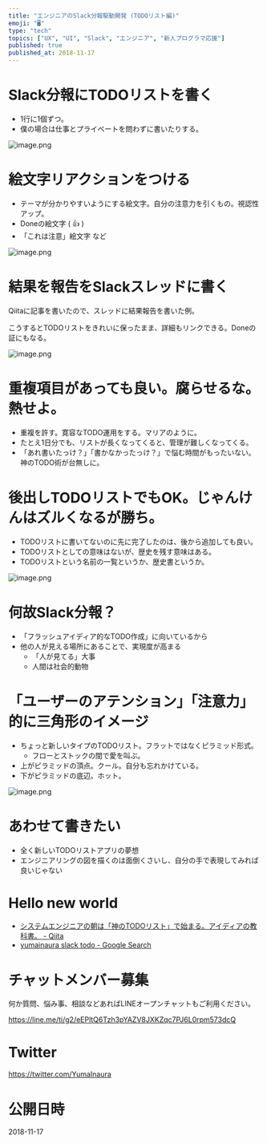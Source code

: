 ```yaml
---
title: "エンジニアのSlack分報駆動開発 (TODOリスト編)"
emoji: "🖥"
type: "tech"
topics: ["UX", "UI", "Slack", "エンジニア", "新人プログラマ応援"]
published: true
published_at: 2018-11-17
---
```



# Slack分報にTODOリストを書く

- 1行に1個ずつ。
- 僕の場合は仕事とプライベートを問わずに書いたりする。

![image.png](https://qiita-image-store.s3.amazonaws.com/0/89618/e7d5f10f-7fc1-aa0f-2fba-d4f6f3b417c4.png)

# 絵文字リアクションをつける

- テーマが分かりやすいようにする絵文字。自分の注意力を引くもの。視認性アップ。
- Doneの絵文字 ( :thumbsup: )
- 「これは注意」絵文字 など

![image.png](https://qiita-image-store.s3.amazonaws.com/0/89618/6248966b-c42d-0081-c26d-1215866d5c4e.png)


# 結果を報告をSlackスレッドに書く

Qiitaに記事を書いたので、スレッドに結果報告を書いた例。

こうするとTODOリストをきれいに保ったまま、詳細もリンクできる。Doneの証にもなる。

![image.png](https://qiita-image-store.s3.amazonaws.com/0/89618/17f56505-c789-ec0b-8d13-a36e42b76bb2.png)

# 重複項目があっても良い。腐らせるな。熱せよ。

- 重複を許す。寛容なTODO運用をする。マリアのように。
- たとえ1日分でも、リストが長くなってくると、管理が難しくなってくる。
- 「あれ書いたっけ？」「書かなかったっけ？」で悩む時間がもったいない。神のTODO術が台無しに。

# 後出しTODOリストでもOK。じゃんけんはズルくなるが勝ち。

- TODOリストに書いてないのに先に完了したのは、後から追加しても良い。
- TODOリストとしての意味はないが、歴史を残す意味はある。
- TODOリストという名前の一覧というか、歴史書というか。

![image.png](https://qiita-image-store.s3.amazonaws.com/0/89618/a20f9b84-e7ca-f0f4-5903-72e907656bf4.png)



# 何故Slack分報？

- 「フラッシュアイディア的なTODO作成」に向いているから
- 他の人が見える場所にあることで、実現度が高まる
  - 「人が見てる」大事
  - 人間は社会的動物

# 「ユーザーのアテンション」「注意力」的に三角形のイメージ

- ちょっと新しいタイプのTODOリスト。フラットではなくピラミッド形式。
  - フローとストックの間で愛を叫ぶ。
- 上がピラミッドの頂点。クール。自分も忘れかけている。
- 下がピラミッドの底辺。ホット。

![image.png](https://qiita-image-store.s3.amazonaws.com/0/89618/001ce7b4-9445-0dba-3ef4-055e4bbe72f7.png)

# あわせて書きたい

- 全く新しいTODOリストアプリの夢想
- エンジニアリングの図を描くのは面倒くさいし、自分の手で表現してみれば良いじゃない

# Hello new world


- [システムエンジニアの朝は「神のTODOリスト」で始まる。アイディアの教科書。 - Qiita](https://qiita.com/YumaInaura/items/3ee3d0f3c1e10bcb99e2)
- [yumainaura slack todo - Google Search](https://www.google.co.jp/search?q=yumainaura+slack+todo&oq=yumainaura+slack+todo&aqs=chrome..69i57j69i60l2j69i64l2.2218j0j7&sourceid=chrome&ie=UTF-8)








<!-- Update From Qiita API -->

# チャットメンバー募集


何か質問、悩み事、相談などあればLINEオープンチャットもご利用ください。

https://line.me/ti/g2/eEPltQ6Tzh3pYAZV8JXKZqc7PJ6L0rpm573dcQ





# Twitter


https://twitter.com/YumaInaura


<!-- Update From Qiita API -->



# 公開日時

2018-11-17
